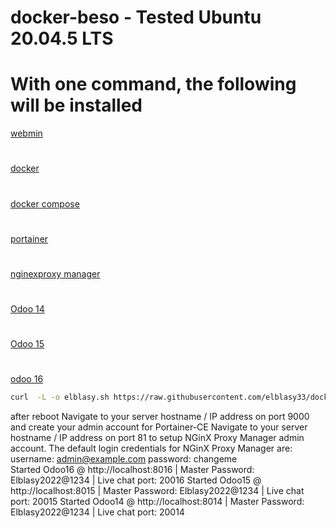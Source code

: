 # docker-beso - Tested  Ubuntu 20.04.5 LTS
# With one command, the following will be installed
[ webmin](https://www.webmin.com/)
#
[ docker](https://www.docker.com/)
#
[ docker compose](https://docs.docker.com/engine/reference/commandline/compose/)
#
[portainer](https://docs.portainer.io/)
#
[ nginexproxy manager](https://nginxproxymanager.com/)
#
[ Odoo 14](https://www.odoo.com/documentation/14.0/)
#
[ Odoo 15](https://www.odoo.com/documentation/15.0/)
#
[odoo 16](https://www.odoo.com/documentation/16.0/)

``` bash
curl  -L -o elblasy.sh https://raw.githubusercontent.com/elblasy33/docker-beso/main/elblasy.sh  && chmod +x elblasy.sh && ./elblasy.sh
```


<p>

after reboot 
Navigate to your server hostname / IP address on port 9000 and create your admin account for Portainer-CE
Navigate to your server hostname / IP address on port 81 to setup
NGinX Proxy Manager admin account.
The default login credentials for NGinX Proxy Manager are:
username: admin@example.com
password: changeme   
Started Odoo16 @ http://localhost:8016 | Master Password: Elblasy2022@1234 | Live chat port: 20016
Started Odoo15 @ http://localhost:8015 | Master Password: Elblasy2022@1234 | Live chat port: 20015
Started Odoo14 @ http://localhost:8014 | Master Password: Elblasy2022@1234 | Live chat port: 20014
 </p>
   


     
        
        
        
        


